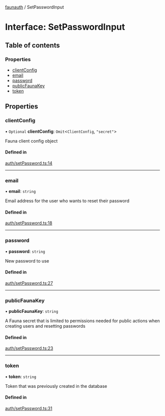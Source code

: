 [faunauth](../index.md) / SetPasswordInput

# Interface: SetPasswordInput

## Table of contents

### Properties

- [clientConfig](SetPasswordInput.md#clientconfig)
- [email](SetPasswordInput.md#email)
- [password](SetPasswordInput.md#password)
- [publicFaunaKey](SetPasswordInput.md#publicfaunakey)
- [token](SetPasswordInput.md#token)

## Properties

### clientConfig

• `Optional` **clientConfig**: `Omit`<`ClientConfig`, ``"secret"``\>

Fauna client config object

#### Defined in

[auth/setPassword.ts:14](https://github.com/alexnitta/faunauth/blob/c913d73/src/auth/setPassword.ts#L14)

___

### email

• **email**: `string`

Email address for the user who wants to reset their password

#### Defined in

[auth/setPassword.ts:18](https://github.com/alexnitta/faunauth/blob/c913d73/src/auth/setPassword.ts#L18)

___

### password

• **password**: `string`

New password to use

#### Defined in

[auth/setPassword.ts:27](https://github.com/alexnitta/faunauth/blob/c913d73/src/auth/setPassword.ts#L27)

___

### publicFaunaKey

• **publicFaunaKey**: `string`

A Fauna secret that is limited to permissions needed for public actions when creating users
and resetting passwords

#### Defined in

[auth/setPassword.ts:23](https://github.com/alexnitta/faunauth/blob/c913d73/src/auth/setPassword.ts#L23)

___

### token

• **token**: `string`

Token that was previously created in the database

#### Defined in

[auth/setPassword.ts:31](https://github.com/alexnitta/faunauth/blob/c913d73/src/auth/setPassword.ts#L31)
